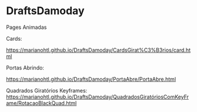 # DraftsDamoday

Pages Animadas

Cards:

https://marianohtl.github.io/DraftsDamoday/CardsGirat%C3%B3rios/card.html

Portas Abrindo:

https://marianohtl.github.io/DraftsDamoday/PortaAbre/PortaAbre.html

Quadrados Giratórios Keyframes:
https://marianohtl.github.io/DraftsDamoday/QuadradosGiratóriosComKeyFrame/RotacaoBlackQuad.html

